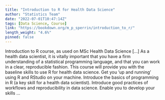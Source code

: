```yaml
---
title: "Introduction to R for Health Data Science"
author: "Statistics Team"
date: "2022-07-01T10:47:14Z"
tags: [Data Science, Course]
link: "https://bookdown.org/m_p_sperrin/introduction_to_r/"
length_weight: "4.6%"
pinned: false
---
```


Introduction to R course, as used on MSc Health Data Science [...] As a health data scientist, it is vitally important that you have a firm understanding of a statistical programming language, and that you can work in a clear, reproducible fashion. This course will provide you with the baseline skills to use R for health data science. Get you ‘up and running’ using R and RStudio on your machine. Introduce the basics of programming in R (a key skill for a health data scientist). Introduce good practices of workflows and reproducibility in data science. Enable you to develop your skills ...
